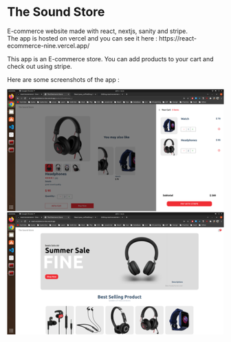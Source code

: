 # The Sound Store
<p align="left">
  E-commerce website made with react, nextjs, sanity and stripe.<br>
  The app is hosted on vercel and you can see it here : https://react-ecommerce-nine.vercel.app/<br>
</p>
<p>
  This app is an E-commerce store. You can add products to your cart and check out using stripe.
</p>
<p>
  Here are some screenshots of the app :
</p>
<p align="center">
  <img src="/screenshots/shop-1.png" />
  <img src="/screenshots/shop-2.png" />
</p
